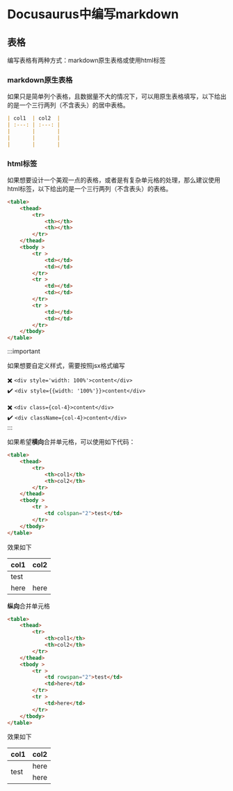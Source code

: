 # Docusaurus中编写markdown

## 表格

编写表格有两种方式：markdown原生表格或使用html标签

### markdown原生表格

如果只是简单列个表格，且数据量不大的情况下，可以用原生表格填写，以下给出的是一个三行两列（不含表头）的居中表格。

```markdown
| col1  | col2  |
| :---: | :---: |
|       |       |
|       |       |
|       |       |
```

### html标签

如果想要设计一个美观一点的表格，或者是有复杂单元格的处理，那么建议使用html标签，以下给出的是一个三行两列（不含表头）的表格。

```html
<table>
    <thead>
        <tr>
            <th></th>
            <th></th>
        </tr>
    </thead>
    <tbody >
        <tr >
            <td></td>
            <td></td>
        </tr>
        <tr >
            <td></td>
            <td></td>
        </tr>
        <tr >
            <td></td>
            <td></td>
        </tr>
    </tbody>
</table>
```
:::important

如果想要自定义样式，需要按照jsx格式编写

✖️ `<div style='width: 100%'>content</div>`  
✔️ `<div style={{width: '100%'}}>content</div>`  

✖️ `<div class={col-4}>content</div>`  
✔️ `<div className={col-4}>content</div>`  
:::

如果希望**横向**合并单元格，可以使用如下代码：
```html
<table>
    <thead>
        <tr>
            <th>col1</th>
            <th>col2</th>
        </tr>
    </thead>
    <tbody >
        <tr >
            <td colspan="2">test</td>
        </tr>
    </tbody>
</table>
```
效果如下
<table>
    <thead>
        <tr>
            <th>col1</th>
            <th>col2</th>
        </tr>
    </thead>
    <tbody >
        <tr >
            <td colspan="2">test</td>
        </tr>
        <tr >
            <td>here</td>
            <td>here</td>
        </tr>
    </tbody>
</table>

**纵向**合并单元格
```html
<table>
    <thead>
        <tr>
            <th>col1</th>
            <th>col2</th>
        </tr>
    </thead>
    <tbody >
        <tr >
            <td rowspan="2">test</td>
            <td>here</td>
        </tr>
        <tr >
            <td>here</td>
        </tr>
    </tbody>
</table>
```
效果如下
<table>
    <thead>
        <tr>
            <th>col1</th>
            <th>col2</th>
        </tr>
    </thead>
    <tbody >
        <tr >
            <td rowspan="2">test</td>
            <td>here</td>
        </tr>
        <tr >
            <td>here</td>
        </tr>
    </tbody>
</table>